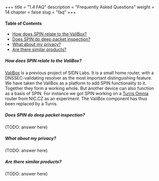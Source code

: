 +++
title = "1.4 FAQ"
description = "Frequently Asked Questions"
weight = 14
chapter = false
slug = "faq"
+++

#### Table of Contents

  * [How does SPIN relate to the ValiBox?](#how-does-spin-relate-to-the-valibox)
  * [Does SPIN do deep packet inspection?](#does-spin-do-deep-packet-inspection)
  * [What about my privacy?](#what-about-my-privacy)
  * [Are there similar products?](#are-there-similar-products)

##### How does SPIN relate to the ValiBox?
[ValiBox](https://valibox.sidnlabs.nl/) is a previous project of SIDN Labs. It is a small home router, with a DNSSEC-validating resolver as the most important distinguishing feature. We have taken the ValiBox as a platform to add SPIN functionality to it. Together they form a working whole. But another device can also function as a basis of SPIN. For instance we got SPIN working on a [Turris Omnia](https://omnia.turris.cz/en/) router from NIC.CZ as an experiment. The ValiBox component has thus been replaced by a Turris.

##### Does SPIN do deep packet inspection?
(TODO: answer here)

##### What about my privacy?
(TODO: answer here)

##### Are there similar products?
(TODO: answer here)

